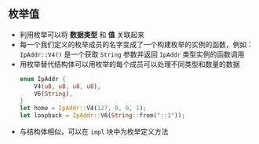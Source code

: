 ## 枚举值

- 利用枚举可以将 **数据类型** 和 **值** 关联起来
- 每一个我们定义的枚举成员的名字变成了一个构建枚举的实例的函数，例如：`IpAddr::V4()` 是一个获取 `String` 参数并返回 `IpAddr` 类型实例的函数调用
- 用枚举替代结构体可以用枚举的每个成员可以处理不同类型和数量的数据
    ```rust
    enum IpAddr {
        V4(u8, u8, u8, u8),
        V6(String),
    }
    let home = IpAddr::V4(127, 0, 0, 1);
    let loopback = IpAddr::V6(String::from("::1"));
    ```
- 与结构体相似，可以在 `impl` 块中为枚举定义方法